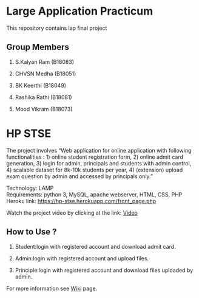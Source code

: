 # Large Application Practicum 
This repository contains lap final project
## Group Members
1. S.Kalyan Ram (B18083)

2. CHVSN Medha (B18051)

3. BK Keerthi (B18049)

4. Rashika Rathi (B18081)

5. Mood Vikram (B18073)

# HP STSE
The project involves  “Web application for online application with following functionalities : 1) online student registration form, 2) online admit card generation, 3) login for admin, principals and students with admin control, 4) scalable dataset for 8k-10k students per year, 4) (extension) upload exam question by admin and accessed by principals only.”

Technology: LAMP\
Requirements: python 3, MySQL, apache webserver, HTML, CSS, PHP
\
Heroku link: https://hp-stse.herokuapp.com/front_page.php 

Watch the project video by clicking at the link:
[Video](https://www.youtube.com/watch?v=cBosgEEA--Y)

## How to Use ?
1. Student:login with registered account and download admit card.

2. Admin:login with registered account and upload files.

3. Principle:login with registered account and download files uploaded by admin.

For more information see [Wiki](https://github.com/MedhaChirumarri/HP_STSE/wiki) page.


